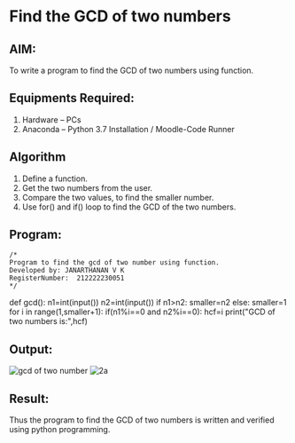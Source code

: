 # Find the GCD of two numbers

## AIM:
To write a program to find the GCD of two numbers using function.

## Equipments Required:
1. Hardware – PCs
2. Anaconda – Python 3.7 Installation / Moodle-Code Runner

## Algorithm
1. Define a function.
2. Get the two numbers from the user.
3. Compare the two values, to find the smaller number.
4. Use for() and if() loop to find the GCD of the two numbers.

## Program:
```
/*
Program to find the gcd of two number using function.
Developed by: JANARTHANAN V K
RegisterNumber:  212222230051
*/
```
def gcd():
    n1=int(input())
    n2=int(input())
    if n1>n2:
        smaller=n2
    else:
        smaller=1
    for i in range(1,smaller+1):
        if(n1%i==0 and n2%i==0):
            hcf=i
    print("GCD of two numbers is:",hcf)
    
## Output:
![gcd of two number](gcd.png)
![2a](https://user-images.githubusercontent.com/119393515/236847518-b927853f-4cf2-4fd9-b93f-3c8d6405a6c8.png)


## Result:
Thus the program to find the GCD of two numbers is written and verified using python programming.
